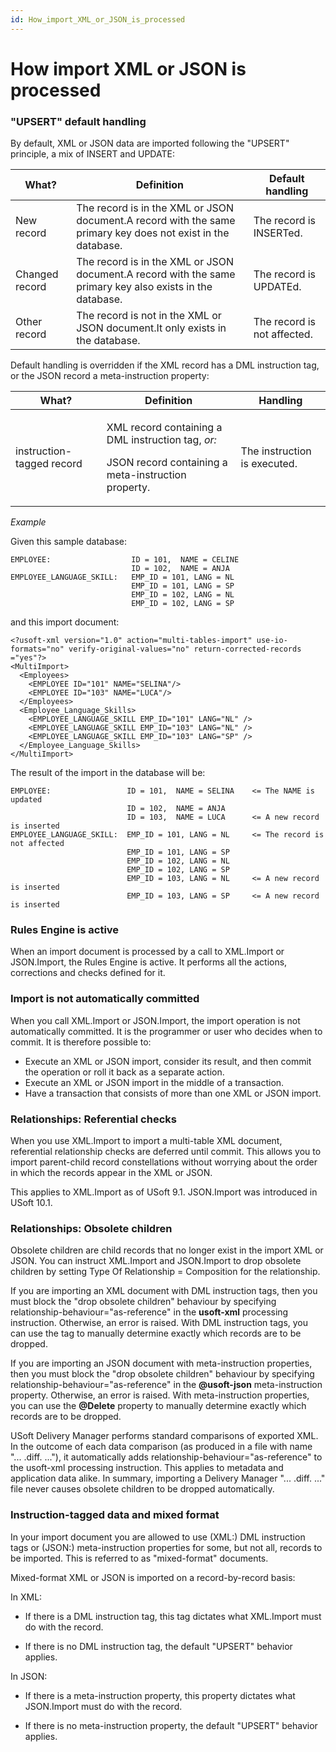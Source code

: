 ```yaml
---
id: How_import_XML_or_JSON_is_processed
---
```


# How import XML or JSON is processed

### "UPSERT" default handling

By default, XML or JSON data are imported following the "UPSERT" principle, a mix of INSERT and UPDATE:

|**What?**|**Definition**|**Default handling**|
|--------|--------|--------|
|New record|The record is in the XML or JSON document.A record with the same primary key does not exist in the database.|The record is INSERTed.|
|Changed record|The record is in the XML or JSON document.A record with the same primary key also exists in the database.|The record is UPDATEd.|
|Other record|The record is not in the XML or JSON document.It only exists in the database.|The record is not affected.|



Default handling is overridden if the XML record has a DML instruction tag, or the JSON record a meta-instruction property:

|**What?**|**Definition**|**Handling**|
|--------|--------|--------|
|instruction-tagged record|<p>XML record containing a DML instruction tag, *or:*</p><p>JSON record containing a meta-instruction property.</p>|The instruction is executed.|



*Example*

Given this sample database:

```
EMPLOYEE:                  ID = 101,  NAME = CELINE
                           ID = 102,  NAME = ANJA
EMPLOYEE_LANGUAGE_SKILL:   EMP_ID = 101, LANG = NL
                           EMP_ID = 101, LANG = SP
                           EMP_ID = 102, LANG = NL
                           EMP_ID = 102, LANG = SP

```

and this import document:

```language-xml
<?usoft-xml version="1.0" action="multi-tables-import" use-io-formats="no" verify-original-values="no" return-corrected-records ="yes"?>
<MultiImport>
  <Employees>
    <EMPLOYEE ID="101" NAME="SELINA"/>
    <EMPLOYEE ID="103" NAME="LUCA"/>
  </Employees>
  <Employee_Language_Skills>
    <EMPLOYEE_LANGUAGE_SKILL EMP_ID="101" LANG="NL" />
    <EMPLOYEE_LANGUAGE_SKILL EMP_ID="103" LANG="NL" />
    <EMPLOYEE_LANGUAGE_SKILL EMP_ID="103" LANG="SP" />
  </Employee_Language_Skills>
</MultiImport>

```

The result of the import in the database will be:

```
EMPLOYEE:                 ID = 101,  NAME = SELINA    <= The NAME is updated
                          ID = 102,  NAME = ANJA
                          ID = 103,  NAME = LUCA      <= A new record is inserted
EMPLOYEE_LANGUAGE_SKILL:  EMP_ID = 101, LANG = NL     <= The record is not affected
                          EMP_ID = 101, LANG = SP     
                          EMP_ID = 102, LANG = NL
                          EMP_ID = 102, LANG = SP
                          EMP_ID = 103, LANG = NL     <= A new record is inserted
                          EMP_ID = 103, LANG = SP     <= A new record is inserted

```

### Rules Engine is active

When an import document is processed by a call to XML.Import or JSON.Import, the Rules Engine is active. It performs all the actions, corrections and checks defined for it.

### Import is not automatically committed

When you call XML.Import or JSON.Import, the import operation is not automatically committed. It is the programmer or user who decides when to commit. It is therefore possible to:

- Execute an XML or JSON import, consider its result, and then commit the operation or roll it back as a separate action.
- Execute an XML or JSON import in the middle of a transaction.
- Have a transaction that consists of more than one XML or JSON import.

### Relationships: Referential checks

When you use XML.Import to import a multi-table XML document, referential relationship checks are deferred until commit. This allows you to import parent-child record constellations without worrying about the order in which the records appear in the XML or JSON.

This applies to XML.Import as of USoft 9.1. JSON.Import was introduced in USoft 10.1.

### Relationships: Obsolete children

Obsolete children are child records that no longer exist in the import XML or JSON. You can instruct XML.Import and JSON.Import to drop obsolete children by setting Type Of Relationship = Composition for the relationship.

If you are importing an XML document with DML instruction tags, then you must block the "drop obsolete children" behaviour by specifying relationship-behaviour="as-reference" in the **usoft-xml** processing instruction. Otherwise, an error is raised. With DML instruction tags, you can use the **<Delete/>** tag to manually determine exactly which records are to be dropped.

If you are importing an JSON document with meta-instruction properties, then you must block the "drop obsolete children" behaviour by specifying relationship-behaviour="as-reference" in the **@usoft-json** meta-instruction property. Otherwise, an error is raised. With meta-instruction properties, you can use the **@Delete** property to manually determine exactly which records are to be dropped.

USoft Delivery Manager performs standard comparisons of exported XML. In the outcome of each data comparison (as produced in a file with name "... .diff. ..."), it automatically adds relationship-behaviour="as-reference" to the usoft-xml processing instruction. This applies to metadata and application data alike. In summary, importing a Delivery Manager "... .diff. ..." file never causes obsolete children to be dropped automatically.

### Instruction-tagged data and mixed format

In your import document you are allowed to use (XML:) DML instruction tags or (JSON:) meta-instruction properties for some, but not all, records to be imported. This is referred to as "mixed-format" documents.

Mixed-format XML or JSON is imported on a record-by-record basis:

In XML:

- If there is a DML instruction tag, this tag dictates what XML.Import must do with the record.

- If there is no DML instruction tag, the default "UPSERT" behavior applies.

In JSON:

- If there is a meta-instruction property, this property dictates what JSON.Import must do with the record.

- If there is no meta-instruction property, the default "UPSERT" behavior applies.